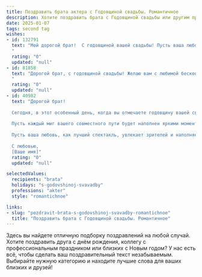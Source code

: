 ```yaml
---
title: Поздравить брата актера с Годовщиной свадьбы. Романтичное
description: Хотите поздравить брата с Годовщиной свадьбы или другим праздником? Наш ИИ создаст незабываемое поздравление, а вы обязательно выделитесь среди других.  
date: 2025-01-07
tags: second tag
wishes:
- id: 132791
  text: "Мой дорогой брат!  С годовщиной вашей свадьбы! Пусть ваша любовь, яркая и неповторимая, как лучшие театральные постановки, будет вечной и вдохновляющей. Желаю вам бесконечного счастья, взаимопонимания и неиссякаемой страсти, чтобы каждый день вашей жизни вместе был полон романтики и волшебства!  Пусть ваша сцена семейной жизни всегда будет  наполнена аплодисментами радости и любви!
  "
  rating: "0"
  updated: "null"
- id: 81858
  text: "Дорогой брат, с годовщиной свадьбы! Желаю вам с любимой бесконечной любви, как в самых романтичных пьесах, где любовь побеждает все. Пусть ваша история будет полна ярких, незабываемых моментов, как в лучших театральных постановках. Счастья вам, мои дорогие!
  "
  rating: "0"
  updated: "null"
- id: 40982
  text: "Дорогой брат!
  
  Сегодня, в этот особенный день, когда вы отмечаете годовщину вашей свадьбы, хочу поздравить вас с этим прекрасным праздником любви и единства. Вы, как истинные артисты, каждая ваша встреча — это уникальная сцена, где переплетаются чувства и эмоции.
  
  Пусть каждый миг вашего совместного пути будет наполнен яркими моментами, как самые захватывающие моменты на сцене. Желаю вам продолжать писать свою историю с теплотой и нежностью, вдохновляя друг друга на новые свершения и достижения.
  
  Пусть ваша любовь, как лучший спектакль, увлекает зрителей и наполняет сердца счастьем. С юбилеем вас, дорогие, и пусть впереди будет еще много сезонов вашей удивительной совместной жизни!
  
  С любовью,
  [Ваше имя]"
  rating: "0"
  updated: "null"

selectedValues:
  recipients: "brata"
  holidays: "s-godovshinoj-svavadby"
  professions: "akter"
  style: "romantichnoe"

links:
- slug: "pozdravit-brata-s-godovshinoj-svavadby-romantichnoe"
  title: "Поздравить брата с Годовщиной свадьбы. Романтичное"
---
```


Здесь вы найдете отличную подборку поздравлений на любой случай.
Хотите поздравить друга с днём рождения, коллегу с профессиональным праздником или близких с Новым годом? У нас есть всё, чтобы сделать ваш поздравительный текст незабываемым. Выбирайте нужную категорию и находите лучшие слова для ваших близких и друзей!
